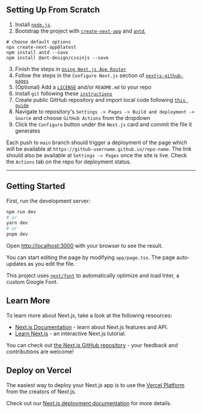 ## Setting Up From Scratch
1. Install [`node.js`](https://nodejs.org/en/download/current).
2. Bootstrap the project with [`create-next-app`](https://github.com/vercel/next.js/tree/canary/packages/create-next-app) and [`antd`](https://ant.design/docs/react/use-with-next), 
```
# choose default options
npx create-next-app@latest
npm install antd --save
npm install @ant-design/cssinjs --save
```
3. Finish the steps in [`Using Next.js App Router`](https://ant.design/docs/react/use-with-next#using-nextjs-app-router)
4. Follow the steps in the `Configure Next.js` section of [`nextjs-github-pages`](https://github.com/gregrickaby/nextjs-github-pages#configure-nextjs)
5. (Optional) Add a [`LICENSE`](https://docs.github.com/en/repositories/managing-your-repositorys-settings-and-features/customizing-your-repository/licensing-a-repository) and/or `README.md` to your repo
6. Install `git` following these [`instructions`](https://git-scm.com/book/en/v2/Getting-Started-Installing-Git)
7. Create public GitHub repository and import local code following [`this guide`](https://docs.github.com/en/migrations/importing-source-code/using-the-command-line-to-import-source-code/adding-locally-hosted-code-to-github)
8. Navigate to repository's `Settings -> Pages -> Build and deployment -> Source` and choose `GitHub Actions` from the dropdown
9. Click the `Configure` button under the `Next.js` card and commit the file it generates

Each push to `main` branch should trigger a deployment of the page which will be available at `https://github-username.github.io/repo-name`. The link should also be available at `Settings -> Pages` once the site is live.
Check the `Actions` tab on the repo for deployment status. 
___________________
## Getting Started

First, run the development server:

```bash
npm run dev
# or
yarn dev
# or
pnpm dev
```

Open [http://localhost:3000](http://localhost:3000) with your browser to see the result.

You can start editing the page by modifying `app/page.tsx`. The page auto-updates as you edit the file.

This project uses [`next/font`](https://nextjs.org/docs/basic-features/font-optimization) to automatically optimize and load Inter, a custom Google Font.

## Learn More

To learn more about Next.js, take a look at the following resources:

- [Next.js Documentation](https://nextjs.org/docs) - learn about Next.js features and API.
- [Learn Next.js](https://nextjs.org/learn) - an interactive Next.js tutorial.

You can check out [the Next.js GitHub repository](https://github.com/vercel/next.js/) - your feedback and contributions are welcome!

## Deploy on Vercel

The easiest way to deploy your Next.js app is to use the [Vercel Platform](https://vercel.com/new?utm_medium=default-template&filter=next.js&utm_source=create-next-app&utm_campaign=create-next-app-readme) from the creators of Next.js.

Check out our [Next.js deployment documentation](https://nextjs.org/docs/deployment) for more details.
